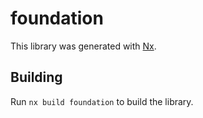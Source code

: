# foundation

This library was generated with [Nx](https://nx.dev).

## Building

Run `nx build foundation` to build the library.
